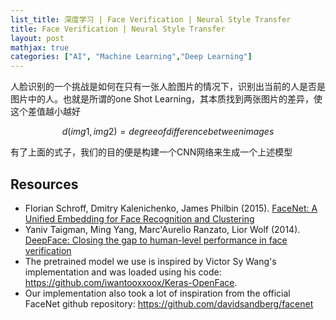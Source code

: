 ```yaml
---
list_title: 深度学习 | Face Verification | Neural Style Transfer
title: Face Verification | Neural Style Transfer
layout: post
mathjax: true
categories: ["AI", "Machine Learning","Deep Learning"]
---
```


人脸识别的一个挑战是如何在只有一张人脸图片的情况下，识别出当前的人是否是图片中的人。也就是所谓的one Shot Learning，其本质找到两张图片的差异，使这个差值越小越好

$$
d(img1, img2) = degree of difference between images
$$

有了上面的式子，我们的目的便是构建一个CNN网络来生成一个上述模型

## Resources

- Florian Schroff, Dmitry Kalenichenko, James Philbin (2015). [FaceNet: A Unified Embedding for Face Recognition and Clustering](https://arxiv.org/pdf/1503.03832.pdf)
- Yaniv Taigman, Ming Yang, Marc'Aurelio Ranzato, Lior Wolf (2014). [DeepFace: Closing the gap to human-level performance in face verification](https://research.fb.com/wp-content/uploads/2016/11/deepface-closing-the-gap-to-human-level-performance-in-face-verification.pdf) 
- The pretrained model we use is inspired by Victor Sy Wang's implementation and was loaded using his code: https://github.com/iwantooxxoox/Keras-OpenFace.
- Our implementation also took a lot of inspiration from the official FaceNet github repository: https://github.com/davidsandberg/facenet 